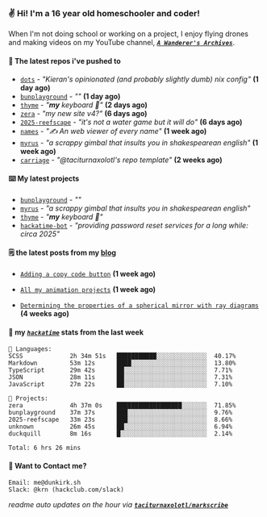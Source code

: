 ### ✌️ Hi! I'm a 16 year old homeschooler and coder!

When I'm not doing school or working on a project, I enjoy flying drones and making videos on my YouTube channel, [**_`A Wanderer's Archives`_**](https://youtube.com/@wanderer.archives).

#### 👷 The latest repos i've pushed to

- [`dots`](https://github.com/taciturnaxolotl/dots) - _"Kieran's opinionated (and probably slightly dumb) nix config"_ **(1 day ago)**
- [`bunplayground`](https://github.com/taciturnaxolotl/bunplayground) - _""_ **(1 day ago)**
- [`thyme`](https://github.com/taciturnaxolotl/thyme) - _"**my** keyboard 🫶"_ **(2 days ago)**
- [`zera`](https://github.com/taciturnaxolotl/zera) - _"my new site v4?"_ **(6 days ago)**
- [`2025-reefscape`](https://github.com/df1317/2025-reefscape) - _"it's not a water game but it will do"_ **(6 days ago)**
- [`names`](https://github.com/aramshiva/names) - _"✍️ An web viewer of every name"_ **(1 week ago)**
- [`myrus`](https://github.com/taciturnaxolotl/myrus) - _"a scrappy gimbal that insults you in shakespearean english"_ **(1 week ago)**
- [`carriage`](https://github.com/taciturnaxolotl/carriage) - _"@taciturnaxolotl's repo template"_ **(2 weeks ago)**

#### ⌨️ My latest projects

- [`bunplayground`](https://github.com/taciturnaxolotl/bunplayground) - _""_
- [`myrus`](https://github.com/taciturnaxolotl/myrus) - _"a scrappy gimbal that insults you in shakespearean english"_
- [`thyme`](https://github.com/taciturnaxolotl/thyme) - _"**my** keyboard 🫶"_
- [`hackatime-bot`](https://github.com/taciturnaxolotl/hackatime-bot) - _"providing password reset services for a long while: circa 2025"_

#### 🗒️ the latest posts from my [blog](https://dunkirk.sh)

- [`Adding a copy code button`](https://dunkirk.sh/blog/adding-a-copy-button/) **(1 week ago)**

- [`All my animation projects`](https://dunkirk.sh/blog/my-animations/) **(1 week ago)**

- [`Determining the properties of a spherical mirror with ray diagrams`](https://dunkirk.sh/blog/spherical-ray-diagrams/) **(4 weeks ago)**



#### 📡 my [_`hackatime`_](https://waka.hackclub.com) stats from the last week

```text
💾 Languages:
SCSS             2h 34m 51s   ███████████░░░░░░░░░░░░░░  40.17%
Markdown         53m 12s      ████░░░░░░░░░░░░░░░░░░░░░  13.80%
TypeScript       29m 42s      ██░░░░░░░░░░░░░░░░░░░░░░░  7.71%
JSON             28m 11s      ██░░░░░░░░░░░░░░░░░░░░░░░  7.31%
JavaScript       27m 22s      ██░░░░░░░░░░░░░░░░░░░░░░░  7.10%

💼 Projects:
zera             4h 37m 0s    ██████████████████░░░░░░░  71.85%
bunplayground    37m 37s      ███░░░░░░░░░░░░░░░░░░░░░░  9.76%
2025-reefscape   33m 23s      ███░░░░░░░░░░░░░░░░░░░░░░  8.66%
unknown          26m 45s      ██░░░░░░░░░░░░░░░░░░░░░░░  6.94%
duckquill        8m 16s       █░░░░░░░░░░░░░░░░░░░░░░░░  2.14%

Total: 6 hrs 26 mins
```

#### 📮 Want to Contact me?

```text
Email: me@dunkirk.sh
Slack: @krn (hackclub.com/slack)
```

_readme auto updates on the hour via [**`taciturnaxolotl/markscribe`**](https://github.com/taciturnaxolotl/markscribe)_
